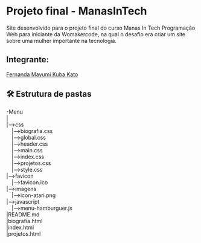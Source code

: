 # Projeto final - ManasInTech
Site desenvolvido para o projeto final do curso Manas In Tech Programação Web para iniciante da Womakercode, na qual o desafio era criar um site sobre uma mulher importante na tecnologia.

## Integrante:
<a href="https://www.linkedin.com/in/fernanda-mayumi-kuba-kato/"> Fernanda Mayumi Kuba Kato </a><br>

## 🛠 Estrutura de pastas
-Menu<br>
|<br>
|-->css<br>
    &emsp;|-->biografia.css<br>
    &emsp;|-->global.css<br>
    &emsp;|-->header.css<br>
    &emsp;|-->main.css<br>
    &emsp;|-->index.css<br>
    &emsp;|-->projetos.css<br>
    &emsp;|-->style.css<br>
|-->favicon<br>
    &emsp;|-->favicon.ico<br>
|-->imagens<br>
    &emsp;|-->icon-atari.png<br>
|-->javascript<br>
    &emsp;|-->menu-hamburguer.js<br>
|README.md<br>
|biografia.html<br>
|index.html<br>
|projetos.html<br>
